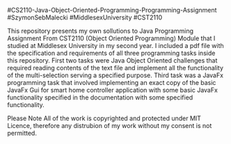 #CS2110-Java-Object-Oriented-Programming-Programming-Assignment #SzymonSebMalecki #MiddlesexUniversity #CST2110

This repository presents my own sollutions to Java Programming Assignment From CST2110 (Object Oriented Programming) Module that I studied at Middlesex University in my second year. I included a pdf file with the specification and requirements of all three programming tasks inside this repository. First two tasks were Java Object Oriented challenges that required reading contents of the text file and implement all the functionality of the multi-selection serving a specified purpose. Third task was a JavaFx programming task that involved implementing  an exact copy of the basic JavaFx Gui for smart home controller application with some basic JavaFx functionality specified in the documentation with some specified functionality.

Please Note All of the work is copyrighted and protected under MIT Licence, therefore any distrubion of my work without my consent is not permitted. 
